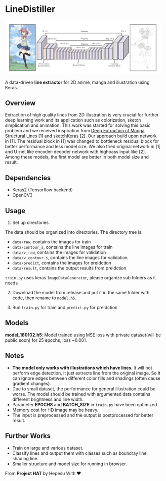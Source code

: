 # LineDistiller
<p align="center">
 <img src="overview.jpg"/>
</p>

A data-driven **line extractor** for 2D anime, manga and illustration using Keras.

## Overview
Extraction of high quality lines from 2D illustration is very crucial for further deep learning work and its application such as colorization, sketch simplication and animation. This work was started for solving this basic problem and we received inspiration from [Deep Extraction of Manga Structural Lines](http://exhibition.cintec.cuhk.edu.hk/exhibition/project-item/manga-line-extraction/) [1] and [sketchKeras](https://github.com/lllyasviel/sketchKeras) [2]. Our approach build upon network in [1]. The residual block in [1] was changed to bottleneck residual block for better performance and less model size. We also tried original network in [1] and U-net like encoder-decoder network with highpass input like [2]. Among these models, the first model are better in both model size and result.

## Dependencies
* Keras2 (Tensorflow backend)
* OpenCV3

## Usage
1. Set up directories.

The data should be organized into directories. The directory tree is:

  * `data/raw`, contains the images for train
  * `data/contour_s`, contains the line images for train
  * `data/v_raw`, contains the images for validation
  * `data/v_contour_s`, contains the line images for validation
  * `data/predict`, contains the images for preidction
  * `data/result`, contains the output results from preidction

`train.py` uses keras `ImageDataGenerator`, please organize sub folders as it needs

2. Download the model from release and put it in the same folder with code, then rename to `model.h5`.

3. Run `train.py` for train and `predict.py` for preidction.

## Models
**model_180102.h5**: Model trained using MSE loss with private dataset(will be public soon) for 25 epochs, loss ~0.001.

## Notes
* **The model only works with illustrations which have lines**. It will not perform edge detection, it just extracts line from the original image. So it can ignore edges between different color fills and shadings (often cause gradient changes).
* Due to small dataset, the performance for general illustration could be worse. The model should be trained with argumented data contains different brightness and line width.
* Parameter **EPOCHS** and **BATCH_SIZE** in `train.py` have been optimized.
* Memory cost for HD image may be heavy.
* The input is preprocessed and the output is postprocessed for better result.

## Further Works
* Train on large and various dataset.
* Classify lines and output them with classes such as boundray line, shading line.
* Smaller structure and model size for running in browser.



From **Project HAT** by Hepesu With :heart:
